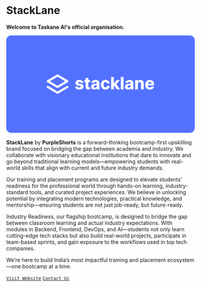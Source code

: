 # StackLane

**Welcome to Taskane AI's official organisation.**

![StackLane Banner](./StackLane%20Banner.png)

**StackLane** by **PurpleShorts** is a forward-thinking bootcamp-first upskilling brand focused on bridging the gap between academia and industry. We collaborate with visionary educational institutions that dare to innovate and go beyond traditional learning models—empowering students with real-world skills that align with current and future industry demands.

Our training and placement programs are designed to elevate students' readiness for the professional world through hands-on learning, industry-standard tools, and curated project experiences. We believe in unlocking potential by integrating modern technologies, practical knowledge, and mentorship—ensuring students are not just job-ready, but future-ready.

Industry Readiness, our flagship bootcamp, is designed to bridge the gap between classroom learning and actual industry expectations. With modules in Backend, Frontend, DevOps, and AI—students not only learn cutting-edge tech stacks but also build real-world projects, participate in team-based sprints, and gain exposure to the workflows used in top tech companies.

We’re here to build India’s most impactful training and placement ecosystem—one bootcamp at a time.

[`Visit Website`](https://stacklane.co) [`Contact Us`](https://stacklane.co/contact-us)
